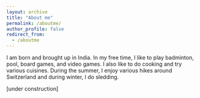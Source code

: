 ```yaml
---
layout: archive
title: "About me"
permalink: /aboutme/
author_profile: false
redirect_from:
  - /aboutme
---
```


I am born and brought up in India. In my free time, I like to play badminton, pool, board games, and video games. I also like to do cooking and try various cuisines. During the summer, I enjoy various hikes around Switzerland and during winter, I do sledding.

\[under construction]
